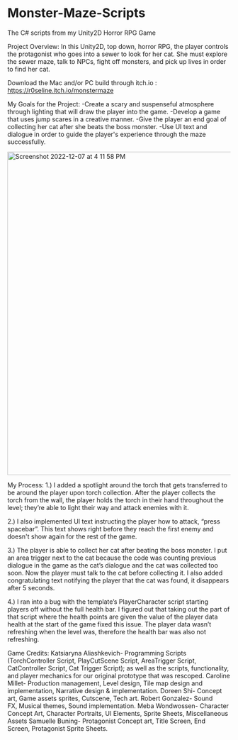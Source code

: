 # Monster-Maze-Scripts
The C# scripts from my Unity2D Horror RPG Game

Project Overview:
In this Unity2D, top down, horror RPG, the player controls the protagonist who goes into a sewer to look for her cat. She must explore the sewer maze, talk to NPCs, fight off monsters, and pick up lives in order to find her cat.

Download the Mac and/or PC build through itch.io : https://r0seline.itch.io/monstermaze

My Goals for the Project:
-Create a scary and suspenseful atmosphere through lighting that will draw the player into the game.
-Develop a game that uses jump scares in a creative manner.
-Give the player an end goal of collecting her cat after she beats the boss monster.
-Use UI text and dialogue in order to guide the player's experience through the maze successfully.

<img width="729" alt="Screenshot 2022-12-07 at 4 11 58 PM" src="https://user-images.githubusercontent.com/113384816/233703309-ed92c50a-593a-4138-b6f5-41ba2abdef42.png">

My Process:
1.) I added a spotlight around the torch that gets transferred to be around the player upon torch collection. After the player collects the torch from the wall, the player holds the torch in their hand throughout the level; they’re able to light their way and attack enemies with it.

2.) I also implemented UI text instructing the player how to attack, “press spacebar”. This text shows right before they reach the first enemy and doesn't show again for the rest of the game.

3.) The player is able to collect her cat after beating the boss monster. I put an area trigger next to the cat because the code was counting previous dialogue in the game as the cat’s dialogue and the cat was collected too soon. Now the player must talk to the cat before collecting it. I also added congratulating text notifying the player that the cat was found, it disappears after 5 seconds.

4.) I ran into a bug with the template’s PlayerCharacter script starting players off without the full health bar. I figured out that taking out the part of that script where the health points are given the value of the player data health at the start of the game fixed this issue. The player data wasn’t refreshing when the level was, therefore the health bar was also not refreshing.

Game Credits:
Katsiaryna Aliashkevich- Programming Scripts (TorchController Script, PlayCutScene Script, AreaTrigger Script, CatController Script, Cat Trigger Script); as well as the scripts, functionality, and player mechanics for our original prototype that was rescoped.
Caroline Millet- Production management, Level design, Tile map design and implementation, Narrative design &amp; implementation.
Doreen Shi- Concept art, Game assets sprites, Cutscene, Tech art.
Robert Gonzalez- Sound FX, Musical themes, Sound implementation.
Meba Wondwossen- Character Concept Art, Character Portraits, UI Elements, Sprite Sheets, Miscellaneous Assets
Samuelle Buning- Protagonist Concept art, Title Screen, End Screen, Protagonist Sprite Sheets.
